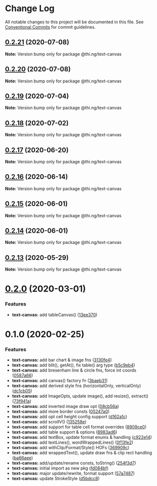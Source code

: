 # Change Log

All notable changes to this project will be documented in this file.
See [Conventional Commits](https://conventionalcommits.org) for commit guidelines.

## [0.2.21](https://github.com/thi-ng/umbrella/compare/@thi.ng/text-canvas@0.2.20...@thi.ng/text-canvas@0.2.21) (2020-07-08)

**Note:** Version bump only for package @thi.ng/text-canvas





## [0.2.20](https://github.com/thi-ng/umbrella/compare/@thi.ng/text-canvas@0.2.19...@thi.ng/text-canvas@0.2.20) (2020-07-08)

**Note:** Version bump only for package @thi.ng/text-canvas





## [0.2.19](https://github.com/thi-ng/umbrella/compare/@thi.ng/text-canvas@0.2.18...@thi.ng/text-canvas@0.2.19) (2020-07-04)

**Note:** Version bump only for package @thi.ng/text-canvas





## [0.2.18](https://github.com/thi-ng/umbrella/compare/@thi.ng/text-canvas@0.2.17...@thi.ng/text-canvas@0.2.18) (2020-07-02)

**Note:** Version bump only for package @thi.ng/text-canvas





## [0.2.17](https://github.com/thi-ng/umbrella/compare/@thi.ng/text-canvas@0.2.16...@thi.ng/text-canvas@0.2.17) (2020-06-20)

**Note:** Version bump only for package @thi.ng/text-canvas





## [0.2.16](https://github.com/thi-ng/umbrella/compare/@thi.ng/text-canvas@0.2.15...@thi.ng/text-canvas@0.2.16) (2020-06-14)

**Note:** Version bump only for package @thi.ng/text-canvas





## [0.2.15](https://github.com/thi-ng/umbrella/compare/@thi.ng/text-canvas@0.2.14...@thi.ng/text-canvas@0.2.15) (2020-06-01)

**Note:** Version bump only for package @thi.ng/text-canvas





## [0.2.14](https://github.com/thi-ng/umbrella/compare/@thi.ng/text-canvas@0.2.13...@thi.ng/text-canvas@0.2.14) (2020-06-01)

**Note:** Version bump only for package @thi.ng/text-canvas





## [0.2.13](https://github.com/thi-ng/umbrella/compare/@thi.ng/text-canvas@0.2.12...@thi.ng/text-canvas@0.2.13) (2020-05-29)

**Note:** Version bump only for package @thi.ng/text-canvas





# [0.2.0](https://github.com/thi-ng/umbrella/compare/@thi.ng/text-canvas@0.1.2...@thi.ng/text-canvas@0.2.0) (2020-03-01)


### Features

* **text-canvas:** add tableCanvas() ([13ee370](https://github.com/thi-ng/umbrella/commit/13ee370f03cc34305058265bff46e2ef23cecb2d))





# 0.1.0 (2020-02-25)


### Features

* **text-canvas:** add bar chart & image fns ([3130fe4](https://github.com/thi-ng/umbrella/commit/3130fe4ae10d6e579298d1b330c80d2e01d0a3ff))
* **text-canvas:** add blit(), getAt(), fix table() arg type ([b5c9eb4](https://github.com/thi-ng/umbrella/commit/b5c9eb4e77c956e01d76f247a84ceb46d57498d4))
* **text-canvas:** add bresenham line & circle fns, force int coords ([0587a66](https://github.com/thi-ng/umbrella/commit/0587a66529a179235e52e0ea4430376a850d8a15))
* **text-canvas:** add canvas() factory fn ([3baeb31](https://github.com/thi-ng/umbrella/commit/3baeb31c96b033479e09eb77fdd1a5055359a5be))
* **text-canvas:** add derived style fns (horizontalOnly, verticalOnly) ([dc1cb05](https://github.com/thi-ng/umbrella/commit/dc1cb054545456384a3502e91b7cba2022cce305))
* **text-canvas:** add ImageOpts, update image(), add resize(), extract() ([73f941a](https://github.com/thi-ng/umbrella/commit/73f941add71eba7dbb535d0ae553e504cccbe553))
* **text-canvas:** add inverted image draw opt ([08cb56a](https://github.com/thi-ng/umbrella/commit/08cb56a42abee49aaa28effc3a8cea0997231d13))
* **text-canvas:** add more border consts ([05247a0](https://github.com/thi-ng/umbrella/commit/05247a0806b932936eb044ccc82ef9cae0518423))
* **text-canvas:** add opt cell height config support ([d162a1c](https://github.com/thi-ng/umbrella/commit/d162a1c0e4da9a66ab5a7beeaaf4f0172b5b9e3a))
* **text-canvas:** add scrollV() ([135258e](https://github.com/thi-ng/umbrella/commit/135258e9992dad502ea9b0b9efb276e086bd4e08))
* **text-canvas:** add support for table cell format overrides ([8909ce0](https://github.com/thi-ng/umbrella/commit/8909ce07a14e61416f9deb45f1f1f7f4279c4e81))
* **text-canvas:** add table support & options ([8983ad6](https://github.com/thi-ng/umbrella/commit/8983ad6083e0802a3ba003cca684869284c69c9e))
* **text-canvas:** add textBox, update format enums & handling ([c922e14](https://github.com/thi-ng/umbrella/commit/c922e140992963d5fb4318e2a6dade02d4779905))
* **text-canvas:** add textLines(), wordWrappedLines() ([0f13fe2](https://github.com/thi-ng/umbrella/commit/0f13fe27ffc720fb246e49c8487bb58077be275f))
* **text-canvas:** add withClip/Format/Style() HOFs ([369909c](https://github.com/thi-ng/umbrella/commit/369909c62755453e3709bf469e9f74fdd1301493))
* **text-canvas:** add wrappedText(), update draw fns & clip rect handling ([ba66aee](https://github.com/thi-ng/umbrella/commit/ba66aee98024b0ba9e58fed02a255dc7eeb28ae4))
* **text-canvas:** add/update/rename consts, toString() ([254f3d7](https://github.com/thi-ng/umbrella/commit/254f3d7f06ada232b002d0e708101e9f8289b21f))
* **text-canvas:** initial import as new pkg ([fd084bf](https://github.com/thi-ng/umbrella/commit/fd084bfd59adc2482a84ec11247db1cc027fad71))
* **text-canvas:** major update/rewrite, format support ([57a7487](https://github.com/thi-ng/umbrella/commit/57a7487389294197265f58717d3c942191bad2cf))
* **text-canvas:** update StrokeStyle ([d5bdcc8](https://github.com/thi-ng/umbrella/commit/d5bdcc8cb202d6ece879526f8a5f40e0d913e38b))
